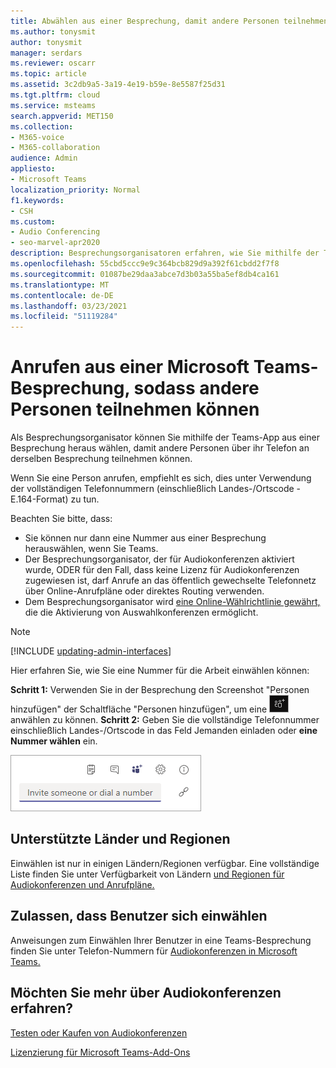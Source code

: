 ```yaml
---
title: Abwählen aus einer Besprechung, damit andere Personen teilnehmen können
ms.author: tonysmit
author: tonysmit
manager: serdars
ms.reviewer: oscarr
ms.topic: article
ms.assetid: 3c2db9a5-3a19-4e19-b59e-8e5587f25d31
ms.tgt.pltfrm: cloud
ms.service: msteams
search.appverid: MET150
ms.collection:
- M365-voice
- M365-collaboration
audience: Admin
appliesto:
- Microsoft Teams
localization_priority: Normal
f1.keywords:
- CSH
ms.custom:
- Audio Conferencing
- seo-marvel-apr2020
description: Besprechungsorganisatoren erfahren, wie Sie mithilfe der Teams-App auswählen, damit andere Personen über ihr Telefon an derselben Besprechung teilnehmen können.
ms.openlocfilehash: 55cbd5ccc9e9c364bcb829d9a392f61cbdd2f7f8
ms.sourcegitcommit: 01087be29daa3abce7d3b03a55ba5ef8db4ca161
ms.translationtype: MT
ms.contentlocale: de-DE
ms.lasthandoff: 03/23/2021
ms.locfileid: "51119284"
---
```

# <a name="dialing-out-from-a-microsoft-teams-meeting-so-other-people-can-join-it"></a>Anrufen aus einer Microsoft Teams-Besprechung, sodass andere Personen teilnehmen können

Als Besprechungsorganisator können Sie mithilfe der Teams-App aus einer Besprechung heraus wählen, damit andere Personen über ihr Telefon an derselben Besprechung teilnehmen können.

Wenn Sie eine Person anrufen, empfiehlt es sich, dies unter Verwendung der vollständigen Telefonnummern (einschließlich Landes-/Ortscode - E.164-Format) zu tun.
  
  Beachten Sie bitte, dass:

- Sie können nur dann eine Nummer aus einer Besprechung herauswählen, wenn Sie Teams.
- Der Besprechungsorganisator, der für Audiokonferenzen aktiviert wurde, ODER für den Fall, dass keine Lizenz für Audiokonferenzen zugewiesen ist, darf Anrufe an das öffentlich gewechselte Telefonnetz über Online-Anrufpläne oder direktes Routing verwenden.
- Dem Besprechungsorganisator wird [eine Online-Wählrichtlinie gewährt,](/powershell/module/skype/grant-csdialoutpolicy?view=skype-ps) die die Aktivierung von Auswahlkonferenzen ermöglicht.

> [!NOTE]
> [!INCLUDE [updating-admin-interfaces](includes/updating-admin-interfaces.md)]

Hier erfahren Sie, wie Sie eine Nummer für die Arbeit einwählen können:

 **Schritt 1:** Verwenden Sie in  der Besprechung den Screenshot "Personen hinzufügen" der Schaltfläche "Personen hinzufügen", um eine ![ Telefonnummer ](media/add-people-button.png) anwählen zu können.
 **Schritt 2:** Geben Sie die vollständige Telefonnummer einschließlich Landes-/Ortscode in das Feld Jemanden einladen oder **eine Nummer wählen** ein.
  
![Screenshot des Felds "Jemanden einladen oder eine Nummer wählen"](media/invite-someone-box.png)
    
## <a name="supported-countries-and-regions"></a>Unterstützte Länder und Regionen

Einwählen ist nur in einigen Ländern/Regionen verfügbar. Eine vollständige Liste finden Sie unter Verfügbarkeit von Ländern [und Regionen für Audiokonferenzen und Anrufpläne.](country-and-region-availability-for-audio-conferencing-and-calling-plans/country-and-region-availability-for-audio-conferencing-and-calling-plans.md)

## <a name="allow-users-to-dial-in"></a>Zulassen, dass Benutzer sich einwählen

Anweisungen zum Einwählen Ihrer Benutzer in eine Teams-Besprechung finden Sie unter Telefon-Nummern für [Audiokonferenzen in Microsoft Teams.](phone-numbers-for-audio-conferencing-in-teams.md)

## <a name="want-to-know-more-about-audio-conferencing"></a>Möchten Sie mehr über Audiokonferenzen erfahren?

[Testen oder Kaufen von Audiokonferenzen](try-or-purchase-audio-conferencing-in-office-365-for-teams.md)
    
[Lizenzierung für Microsoft Teams-Add-Ons](./teams-add-on-licensing/microsoft-teams-add-on-licensing.md)